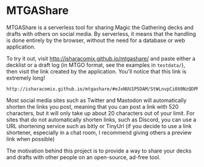 # MTGAShare
MTGAShare is a serverless tool for sharing Magic the Gathering decks and drafts with others on social media. By serverless, it means that the handling is done entirely by the browser, without the need for a database or web application.

To try it out, visit http://isharacomix.github.io/mtgashare/ and paste either a decklist or a draft log (in MTGO format, see the examples in `testdata/`), then visit the link created by the application. You'll notice that this link is extremely long!

    http://isharacomix.github.io/mtgashare/#eJxNUU1P5DAM/StWLnvpCi0X0NzQDPMh7bIIhDib1EytpknlJAWK5r/jpIPEqfHzs59f36dpyfZm9WkGZF++h+jQt2Z11Zh/IftU4evGrHFMWQgex46EzOpPYzY8sMDBvwYZ0CezumzMHR+7NBE7JQqnhfjk6X10uola2HDEcSQU9JbqyDoMOt5C6nR70l11Zh3iEJIEzxaecfpWFLIJ1lmEiqBCt04RCTFhUuaWybUV3yoVnsR25X5V2QlOXCj32duuUv6LJ/mAXXhxhaTIY3WYhPtFb2nBWWMoJ0tt7D/GoPdGnme3UJ+JYCN4DB5zissJQrH7vUWrth/ISuZ0tuY9TwQXF6BPG2w6m4s2TOUibWgxkkR0i8n3EX3k4EtLCxdKUVuHeaYEf4PtKf0Adplde8QSwOWpMZFbKunuCR3Jrwh7fOsXyxqF7UAzhJvZaoxYNM7PZgkl+548POT6l06n0xeCdrrp

Most social media sites such as Twitter and Mastodon will automatically shorten the links you post, meaning that you can post a link with 520 characters, but it will only take up about 20 characters out of your limit. For sites that do not automatically shorten links, such as Discord, you can use a URL shortening service such as bitly or TinyUrl (if you decide to use a link shortener, especially in a chat room, I recommend giving others a preview link when possible)

The motivation behind this project is to provide a way to share your decks and drafts with other people on an open-source, ad-free tool.
